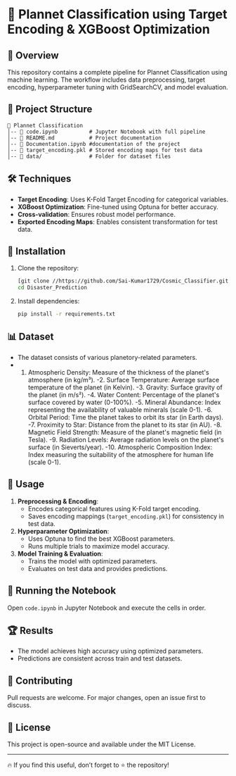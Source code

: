 # 🚀 Plannet Classification using Target Encoding & XGBoost Optimization

## 📌 Overview
This repository contains a complete pipeline for Plannet Classification using machine learning. The workflow includes data preprocessing, target encoding, hyperparameter tuning with GridSearchCV, and model evaluation.

## 📂 Project Structure
```
📁 Plannet Classification
│-- 📄 code.ipynb          # Jupyter Notebook with full pipeline
│-- 📄 README.md           # Project documentation
│-- 📄 Documentation.ipynb #documentation of the project
│-- 📄 target_encoding.pkl # Stored encoding maps for test data
│-- 📁 data/               # Folder for dataset files
```

## 🛠️ Techniques
- **Target Encoding**: Uses K-Fold Target Encoding for categorical variables.
- **XGBoost Optimization**: Fine-tuned using Optuna for better accuracy.
- **Cross-validation**: Ensures robust model performance.
- **Exported Encoding Maps**: Enables consistent transformation for test data.

## 🔧 Installation
1. Clone the repository:
   ```sh
   [git clone //https://github.com/Sai-Kumar1729/Cosmic_Classifier.git)
   cd Disaster_Prediction
   ```
2. Install dependencies:
   ```sh
   pip install -r requirements.txt
   ```

## 📊 Dataset
- The dataset consists of various planetory-related parameters.
- 1. Atmospheric Density: Measure of the thickness of the planet's atmosphere (in kg/m³).
-2. Surface Temperature: Average surface temperature of the planet (in Kelvin).
-3. Gravity: Surface gravity of the planet (in m/s²).
-4. Water Content: Percentage of the planet's surface covered by water (0-100%).
-5. Mineral Abundance: Index representing the availability of valuable minerals (scale 0-1).
-6. Orbital Period: Time the planet takes to orbit its star (in Earth days).
-7. Proximity to Star: Distance from the planet to its star (in AU).
-8. Magnetic Field Strength: Measure of the planet's magnetic field (in Tesla).
-9. Radiation Levels: Average radiation levels on the planet's surface (in Sieverts/year).
-10. Atmospheric Composition Index: Index measuring the suitability of the atmosphere for human life (scale 0-1).


## 🚀 Usage
1. **Preprocessing & Encoding**:
   - Encodes categorical features using K-Fold target encoding.
   - Saves encoding mappings (`target_encoding.pkl`) for consistency in test data.
2. **Hyperparameter Optimization**:
   - Uses Optuna to find the best XGBoost parameters.
   - Runs multiple trials to maximize model accuracy.
3. **Model Training & Evaluation**:
   - Trains the model with optimized parameters.
   - Evaluates on test data and provides predictions.

## 📌 Running the Notebook
Open `code.ipynb` in Jupyter Notebook and execute the cells in order.

## 🏆 Results
- The model achieves high accuracy using optimized parameters.
- Predictions are consistent across train and test datasets.

## 📌 Contributing
Pull requests are welcome. For major changes, open an issue first to discuss.

## 📄 License
This project is open-source and available under the MIT License.

---
🔥 If you find this useful, don’t forget to ⭐ the repository!

